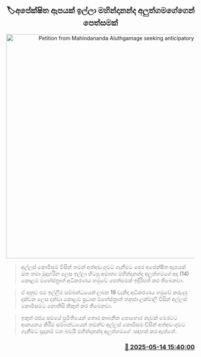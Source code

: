<p align='center'><b><h2 align='center' title='Petition from Mahindananda Aluthgamage seeking anticipatory bail'>🏷අපේක්ෂිත ඇපයක් ඉල්ලා මහින්දානන්ද අලුත්ගමගේගෙන් පෙත්සමක්</h2></b></p>
<p align='center'><img src='https://helakuru.sgp1.cdn.digitaloceanspaces.com/esana/images/lib/mahindananda-aluthgamage[1].jpg' width='600' alt='Petition from Mahindananda Aluthgamage seeking anticipatory bail'></p>

> අල්ලස් කොමිසම විසින් තමන් අත්අඩංගුවට ගැනීමට පෙර අපේක්ෂිත ඇපයක් මත තමා මුදාහරින ලෙස ඉල්ලා හිටපු අමාත්‍ය මහින්දානන්ද අලුත්ගමගේ අද (14) කොළඹ මහේස්ත්‍රාත් අධිකරණය හමුවේ පෙත්සමක් ඉදිරිපත් කර තිබෙනවා.

> ඒ අනුව එම ඉල්ලීම සම්බන්ධයෙන් ලබන 19 වැනිදා අධිකරණය හමුවේ කරුණු දක්වන ලෙස දන්වා කොළඹ ප්‍රධාන මහේස්ත්‍රාත් තනූජා ලක්මාලි විසින් අල්ලස් කොමිසමට නොතීසි නිකුත් කර තිබෙනවා.

> ඉකුත් රජය සමයේ ප්‍රමිතියෙන් තොර කාබනික පොහොර නැවක් මෙරටට ආනයනය කිරීම සම්බන්ධයෙන් තමන්ව අල්ලස් කොමිසම විසින් අත්අඩංගුවට ගැනීමට සූදානම් වන බවයි මහින්දානන්ද අලුත්ගමගේ  සඳහන් කර ඇත්තේ.



<h3 align='right'><a href='https://www.helakuru.lk/esana/p/110075/'>📅 2025-05-14 15:40:00</a></h3>

